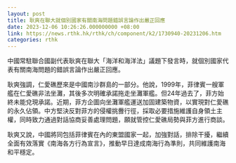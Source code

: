 ```yaml
---
layout: post
title: 耿爽在聯大就個別國家有關南海問題錯誤言論作出嚴正回應
date: 2023-12-06 10:26:26.000000000 +08:00
link: https://news.rthk.hk/rthk/ch/component/k2/1730940-20231206.htm
categories: rthk
---
```


中國常駐聯合國副代表耿爽在聯大「海洋和海洋法」議題下發言時，就個別國家代表有關南海問題的錯誤言論作出嚴正回應。
 
耿爽強調，仁愛礁歷來是中國南沙群島的一部分。他說，1999年，菲律賓一艘軍艦在仁愛礁非法坐灘，其後多次明確承諾拖走坐灘軍艦。但24年過去了，菲方始終未能兌現承諾。近期，菲方企圖向坐灘軍艦運送加固建築物資，以實現對仁愛礁的永久佔領。中方堅決反對菲方的侵權挑釁行徑，採取必要措施維護自身領土主權，同時致力通過對話協商妥善處理問題，願就管控仁愛礁局勢與菲方進行商談。 
 
耿爽又說，中國將同包括菲律賓在內的東盟國家一起，加強對話，排除干擾，繼續全面有效落實《南海各方行為宣言》，推動早日達成南海行為準則，共同維護南海和平穩定。
